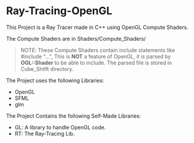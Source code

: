 # Ray-Tracing-OpenGL

This Project is a Ray Tracer made in C++ using OpenGL Compute Shaders.

The Compute Shaders are in Shaders/Compute_Shaders/

> NOTE: These Compute Shaders contain include statements like #include "...", 
> This is **NOT** a feature of OpenGL, it is parsed by **OGL::Shader** to be able to include.
> The parsed file is stored in Cube_Shitft directory.

The Project uses the following Libraries:
 - OpenGL
 - SFML
 - glm

The Project Contains the following Self-Made Libraries:
 - GL: A library to handle OpenGL code.
 - RT: The Ray-Tracing Lib.
